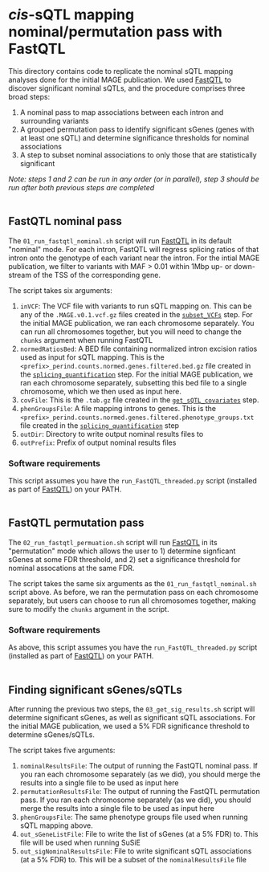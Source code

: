 # *cis*-sQTL mapping nominal/permutation pass with FastQTL

This directory contains code to replicate the nominal sQTL mapping analyses done for the initial MAGE publication. We used [FastQTL](https://github.com/francois-a/fastqtl) to discover significant nominal sQTLs, and the procedure comprises three broad steps:
1. A nominal pass to map associations between each intron and surrounding variants
2. A grouped permutation pass to identify significant sGenes (genes with at least one sQTL) and determine significance thresholds for nominal associations
3. A step to subset nominal associations to only those that are statistically significant

*Note: steps 1 and 2 can be run in any order (or in parallel), step 3 should be run after both previous steps are completed*<br><br>

## FastQTL nominal pass

The `01_run_fastqtl_nominal.sh` script will run [FastQTL](https://github.com/francois-a/fastqtl) in its default "nominal" mode. For each intron, FastQTL will regress splicing ratios of that intron onto the genotype of each variant near the intron. For the intial MAGE publication, we filter to variants with MAF > 0.01 within 1Mbp up- or down-stream of the TSS of the corresponding gene.

The script takes six arguments:
1. `inVCF`: The VCF file with variants to run sQTL mapping on. This can be any of the `.MAGE.v0.1.vcf.gz` files created in the [`subset_VCFs`](../../data_preparation/subset_VCFs/) step. For the initial MAGE publication, we ran each chromosome separately. You can run all chromosomes together, but you will need to change the `chunks` argument when running FastQTL
2. `normedRatiosBed`: A BED file containing normalized intron excision ratios used as input for sQTL mapping. This is the `<prefix>_perind.counts.normed.genes.filtered.bed.gz` file created in the [`splicing_quantification`](../../data_preparation/splicing_quantification/) step. For the initial MAGE publication, we ran each chromosome separately, subsetting this bed file to a single chromosome, which we then used as input here. 
3. `covFile`: This is the `.tab.gz` file created in the [`get_sQTL_covariates`](../get_sQTL_covariates/) step.
4. `phenGroupsFile`: A file mapping introns to genes. This is the `<prefix>_perind.counts.normed.genes.filtered.phenotype_groups.txt` file created in the [`splicing_quantification`](../../data_preparation/splicing_quantification/) step
5. `outDir`: Directory to write output nominal results files to
6. `outPrefix`: Prefix of output nominal results files

### Software requirements

This script assumes you have the `run_FastQTL_threaded.py` script (installed as part of [FastQTL](https://github.com/francois-a/fastqtl/blob/master/INSTALL)) on your PATH.<br><br>

## FastQTL permutation pass

The `02_run_fastqtl_permuation.sh` script will run [FastQTL](https://github.com/francois-a/fastqtl) in its "permutation" mode which allows the user to 1) determine signficant sGenes at some FDR threshold, and 2) set a significance threshold for nominal assocations at the same FDR.

The script takes the same six arguments as the `01_run_fastqtl_nominal.sh` script above. As before, we ran the permutation pass on each chromosome separately, but users can choose to run all chromosomes together, making sure to modify the `chunks` argument in the script. 

### Software requirements

As above, this script assumes you have the `run_FastQTL_threaded.py` script (installed as part of [FastQTL](https://github.com/francois-a/fastqtl/blob/master/INSTALL)) on your PATH.<br><br>

## Finding significant sGenes/sQTLs

After running the previous two steps, the `03_get_sig_results.sh` script will determine significant sGenes, as well as significant sQTL associations. For the initial MAGE publication, we used a 5% FDR significance threshold to determine sGenes/sQTLs.

The script takes five arguments:
1. `nominalResultsFile`: The output of running the FastQTL nominal pass. If you ran each chromosome separately (as we did), you should merge the results into a single file to be used as input here
2. `permutationResultsFile`: The output of running the FastQTL permutation pass. If you ran each chromosome separately (as we did), you should merge the results into a single file to be used as input here
3. `phenGroupsFile`: The same phenotype groups file used when running sQTL mapping above.
4. `out_sGeneListFile`: File to write the list of sGenes (at a 5% FDR) to. This file will be used when running SuSiE
5. `out_sigNominalResultsFile`: File to write significant sQTL associations (at a 5% FDR) to. This will be a subset of the `nominalResultsFile` file
<br><br>
